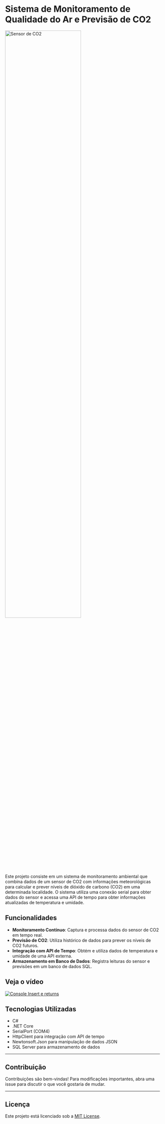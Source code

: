 # Sistema de Monitoramento de Qualidade do Ar e Previsão de CO2

<img src="https://www.tomsonelectronics.com/cdn/shop/products/mq-135_2048x2048.png?v=1555048157" alt="Sensor de CO2" width="70%">

Este projeto consiste em um sistema de monitoramento ambiental que combina dados de um sensor de CO2 com informações meteorológicas para calcular e prever níveis de dióxido de carbono (CO2) em uma determinada localidade. O sistema utiliza uma conexão serial para obter dados do sensor e acessa uma API de tempo para obter informações atualizadas de temperatura e umidade.

## Funcionalidades

- **Monitoramento Contínuo**: Captura e processa dados do sensor de CO2 em tempo real.
- **Previsão de CO2**: Utiliza histórico de dados para prever os níveis de CO2 futuros.
- **Integração com API de Tempo**: Obtém e utiliza dados de temperatura e umidade de uma API externa.
- **Armazenamento em Banco de Dados**: Registra leituras do sensor e previsões em um banco de dados SQL.

## Veja o vídeo

[![Console Insert e returns](https://img.youtube.com/vi/SEU_VIDEO_ID/0.jpg)](https://youtu.be/6V0iJSV5Dw0?si=Peg7b-39di0442hD)

## Tecnologias Utilizadas

- C#
- .NET Core
- SerialPort (COM4)
- HttpClient para integração com API de tempo
- Newtonsoft.Json para manipulação de dados JSON
- SQL Server para armazenamento de dados

---

## Contribuição

Contribuições são bem-vindas! Para modificações importantes, abra uma issue para discutir o que você gostaria de mudar.

---

## Licença

Este projeto está licenciado sob a [MIT License](https://opensource.org/licenses/MIT).
